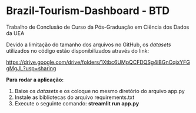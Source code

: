 # Brazil-Tourism-Dashboard - BTD
Trabalho de Conclusão de Curso da Pós-Graduação em Ciência dos Dados da UEA

Devido a limitação do tamanho dos arquivos no GitHub, os *datasets* utilizados no código estão disponibilizados através do link:

https://drive.google.com/drive/folders/1Xtbc6UMpQCFDQSg4iBGnCqixYFGgMgJL?usp=sharing

**Para rodar a aplicação:**
1) Baixe os *datasets* e os coloque no mesmo diretório do arquivo app.py
2) Instale as bibliotecas do arquivo requirements.txt
3) Execute o seguinte comando: **streamlit run app.py**
